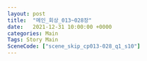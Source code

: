 ```yaml
---
layout: post
title:  "메인_회상_013~028장"
date:   2021-12-31 10:00:00 +0000
categories: Main
Tags: Story Main
SceneCode: ["scene_skip_cp013-028_q1_s10"]
---
```

